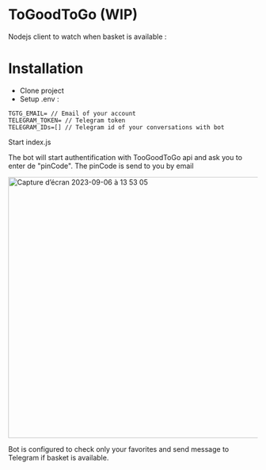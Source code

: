 # ToGoodToGo (WIP)

Nodejs client to watch when basket is available :

# Installation

- Clone project
- Setup .env :

```
TGTG_EMAIL= // Email of your account
TELEGRAM_TOKEN= // Telegram token
TELEGRAM_IDs=[] // Telegram id of your conversations with bot
```

Start index.js

The bot will start authentification with TooGoodToGo api and ask you to enter de "pinCode". The pinCode is send to you by email

<img width="527" alt="Capture d’écran 2023-09-06 à 13 53 05" src="https://github.com/KilianPA/ToGoodToGo/assets/31858257/43bbfc30-5bb3-4847-8a3d-845340a0b1b9">

Bot is configured to check only your favorites and send message to Telegram if basket is available.
